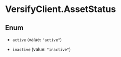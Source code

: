 # VersifyClient.AssetStatus

## Enum


* `active` (value: `"active"`)

* `inactive` (value: `"inactive"`)


